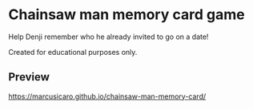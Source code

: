 # Chainsaw man memory card game

Help Denji remember who he already invited to go on a date!

Created for educational purposes only.

## Preview

https://marcusicaro.github.io/chainsaw-man-memory-card/
